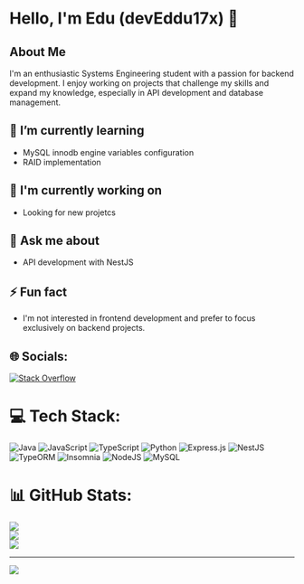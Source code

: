 # Hello, I'm Edu (devEddu17x) 👋

## About Me

I'm an enthusiastic Systems Engineering student with a passion for backend development. I enjoy working on projects that challenge my skills and expand my knowledge, especially in API development and database management.

## 🌱 I’m currently learning

- MySQL innodb engine variables configuration
- RAID implementation

## 💼 I'm currently working on

- Looking for new projetcs

## 💬 Ask me about

- API development with NestJS


## ⚡ Fun fact

- I'm not interested in frontend development and prefer to focus exclusively on backend projects.

## 🌐 Socials:
[![Stack Overflow](https://img.shields.io/badge/-Stackoverflow-FE7A16?logo=stack-overflow&logoColor=white)](https://stackoverflow.com/users/26472048) 

# 💻 Tech Stack:
![Java](https://img.shields.io/badge/java-%23ED8B00.svg?style=for-the-badge&logo=openjdk&logoColor=white) ![JavaScript](https://img.shields.io/badge/javascript-%23323330.svg?style=for-the-badge&logo=javascript&logoColor=%23F7DF1E) ![TypeScript](https://img.shields.io/badge/typescript-%23007ACC.svg?style=for-the-badge&logo=typescript&logoColor=white) ![Python](https://img.shields.io/badge/python-3670A0?style=for-the-badge&logo=python&logoColor=ffdd54) ![Express.js](https://img.shields.io/badge/express.js-%23404d59.svg?style=for-the-badge&logo=express&logoColor=%2361DAFB) ![NestJS](https://img.shields.io/badge/nestjs-%23E0234E.svg?style=for-the-badge&logo=nestjs&logoColor=white) ![TypeORM](https://img.shields.io/badge/TypeORM-52B0E7?style=for-the-badge&logo=typeorm&logoColor=white) ![Insomnia](https://img.shields.io/badge/Insomnia-black?style=for-the-badge&logo=insomnia&logoColor=5849BE) ![NodeJS](https://img.shields.io/badge/node.js-6DA55F?style=for-the-badge&logo=node.js&logoColor=white) ![MySQL](https://img.shields.io/badge/mysql-4479A1.svg?style=for-the-badge&logo=mysql&logoColor=white)
# 📊 GitHub Stats:
![](https://github-readme-stats.vercel.app/api?username=devEddu17x&theme=dark&hide_border=false&include_all_commits=false&count_private=false)<br/>
![](https://github-readme-streak-stats.herokuapp.com/?user=devEddu17x&theme=dark&hide_border=false)<br/>
![](https://github-readme-stats.vercel.app/api/top-langs/?username=devEddu17x&theme=dark&hide_border=false&include_all_commits=false&count_private=false&layout=compact)

---
[![](https://visitcount.itsvg.in/api?id=devEddu17x&icon=0&color=0)](https://visitcount.itsvg.in)

<!-- Proudly created with GPRM ( https://gprm.itsvg.in ) -->
